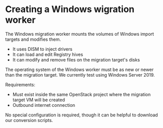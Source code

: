 # Creating a Windows wigration worker

The Windows migration worker mounts the volumes of Windows import targets and modifies them.

- It uses DISM to inject drivers
- It can load and edit Registry hives
- It can modify and remove files on the migration target's disks

The operating system of the Windows worker must be as new or newer than the migration target. We
currently test using Windows Server 2019.

Requirements:
- Must exist inside the same OpenStack project where the migration target VM will be created
- Outbound internet connection

No special configuration is required, though it can be helpful to download our conversion scripts.
